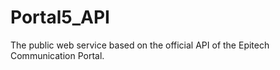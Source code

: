 Portal5_API
===========

The public web service based on the official API of the Epitech Communication Portal.
